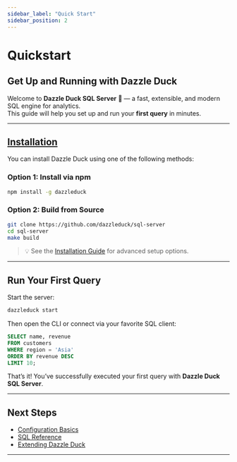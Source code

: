 ```yaml
---
sidebar_label: "Quick Start"
sidebar_position: 2
---
```

# Quickstart

## Get Up and Running with Dazzle Duck

Welcome to **Dazzle Duck SQL Server** 🦆 — a fast, extensible, and modern SQL engine for analytics.  
This guide will help you set up and run your **first query** in minutes.

---

## [Installation](/docs/quick-start/installation)  

You can install Dazzle Duck using one of the following methods:

### Option 1: Install via npm

```bash
npm install -g dazzleduck
```

### Option 2: Build from Source

```bash
git clone https://github.com/dazzleduck/sql-server
cd sql-server
make build
```

> 💡 See the [Installation Guide](./installation.md) for advanced setup options.

---

## Run Your First Query

Start the server:

```bash
dazzleduck start
```

Then open the CLI or connect via your favorite SQL client:

```sql
SELECT name, revenue
FROM customers
WHERE region = 'Asia'
ORDER BY revenue DESC
LIMIT 10;
```

That’s it! You’ve successfully executed your first query with **Dazzle Duck SQL Server**.

---

## Next Steps

-  [Configuration Basics](/docs/quick-start/configuration)  
-  [SQL Reference](/)  
-  [Extending Dazzle Duck](/)

---
